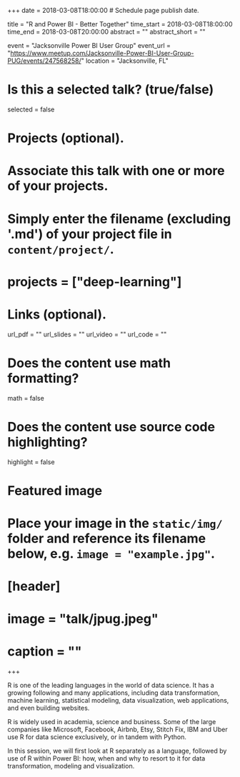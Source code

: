 +++
date = 2018-03-08T18:00:00  # Schedule page publish date.

title = "R and Power BI - Better Together"
time_start = 2018-03-08T18:00:00
time_end = 2018-03-08T20:00:00
abstract =  ""
abstract_short = ""

event = "Jacksonville Power BI User Group"
event_url = "https://www.meetup.com/Jacksonville-Power-BI-User-Group-PUG/events/247568258/"
location = "Jacksonville, FL"

# Is this a selected talk? (true/false)
selected = false

# Projects (optional).
#   Associate this talk with one or more of your projects.
#   Simply enter the filename (excluding '.md') of your project file in `content/project/`.

# projects = ["deep-learning"]

# Links (optional).
url_pdf = ""
url_slides = ""
url_video = ""
url_code = ""

# Does the content use math formatting?
math = false

# Does the content use source code highlighting?
highlight = false

# Featured image
# Place your image in the `static/img/` folder and reference its filename below, e.g. `image = "example.jpg"`.
# [header]
# image = "talk/jpug.jpeg"
# caption = ""

+++

R is one of the leading languages in the world of data science. It has a growing following and many applications, including data transformation, machine learning, statistical modeling, data visualization, web applications, and even building websites.

R is widely used in academia, science and business. Some of the large companies like Microsoft, Facebook, Airbnb, Etsy, Stitch Fix, IBM and Uber use R for data science exclusively, or in tandem with Python.

In this session, we will first look at R separately as a language, followed by use of R within Power BI: how, when and why to resort to it for data transformation, modeling and visualization.
